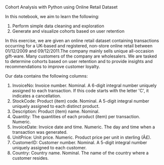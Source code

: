 Cohort Analysis with Python using Online Retail Dataset

In this notebook, we aim to learn the following:
  1. Perform simple data cleaning and exploration
  2. Generate and visualize cohorts based on user retention

In this exercise, we are given an online retail dataset containing transactions occurring for a UK-based and registered, non-store online retail between 01/12/2009 and 09/12/2011.The company mainly sells unique all-occasion gift-ware. Many customers of the company are wholesalers.
We are tasked to determine cohorts based on user retention and to provide insights and recommendations to improve customer loyalty.

Our data contains the following columns:

  1. InvoiceNo: Invoice number. Nominal. A 6-digit integral number uniquely assigned to each transaction. If this code starts with the letter 'C', it indicates a cancellation.
  2. StockCode: Product (item) code. Nominal. A 5-digit integral number uniquely assigned to each distinct product.
  3. Description: Product (item) name. Nominal.
  4. Quantity: The quantities of each product (item) per transaction. Numeric.
  5. InvoiceDate: Invoice date and time. Numeric. The day and time when a transaction was generated.
  6. UnitPrice: Unit price. Numeric. Product price per unit in sterling (Â£).
  7. CustomerID: Customer number. Nominal. A 5-digit integral number uniquely assigned to each customer.
  8. Country: Country name. Nominal. The name of the country where a customer resides.
